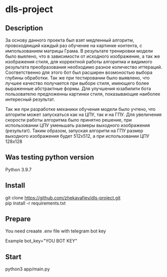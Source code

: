 # dls-project

## Description
За основу данного проекта был взят медленный алгоритм, провоходяищий каждый раз обучение 
на картинке контента, с импользованием матрицы Грама. В результате тренировки модели было выялено, что
в зависимости от исходного изображение, а так же изображения стиля, для корректной работы алгоритма и видимого результата преобразования 
необходимо разное количество иттераций. Соответственно для этого бот был расширен возмоностью выбора глубины обработки. 
Так же при тестировании было выявлено, что лучшее качество получается при выборе стиля, имеющего более выраженные 
абстрактные формы. Для улучшения юзабилити бота пользователю предложенны картинки стиля, показывающие наиболее интересный результат.

Так же при разработке механики обучения модели было учтено, что алгоритм может запускаться как на ЦПУ, так и на ГПУ. Для увеличения скорости 
работы алгоритма было принятно решение, при использовании ЦПУ уменьшать размеры выходного изображения (результат). Таким образом, 
запуская алгоритм на ГПУ размер выходного изображения будет 512х512, а при использовании ЦПУ 128х128

## Was testing python version
Python 3.9.7

## Install
git clone https://github.com/zhekavafiev/dls-project.git  
pip install -r requirements.txt

## Prepare
You need creaate .env file with telegram bot key

Example
bot_key="YOU BOT KEY"
  
## Start
python3 app/main.py
